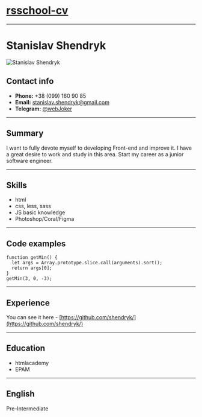 # [rsschool-cv](https://Shendryk.github.io/rsschool-cv/)
---
# Stanislav Shendryk 
![Stanislav Shendryk](https://avatars0.githubusercontent.com/u/24877894?s=460&v=4)
## Contact info
- **Phone:** +38 (099) 160 90 85
- **Email:** <stanislav.shendryk@gmail.com>
- **Telegram:** [@webJoker](https://t.me/webjoker)
---
## Summary
I want to fully devote myself to developing Front-end and improve it. I have a great desire to work and study in this area. Start my career as a junior software engineer.

---
## Skills

- html
- css, less, sass
- JS basic knowledge
- Photoshop/Coral/Figma

---
## Code examples
```JS
function getMin() {
  let args = Array.prototype.slice.call(arguments).sort(); 
  return args[0];
}
getMin(3, 0, -3);
```
---
## Experience
You can see it here - [https://github.com/shendryk/](https://github.com/shendryk/)

---

## Education
- htmlacademy
- EPAM
--- 
## English
Pre-Intermediate